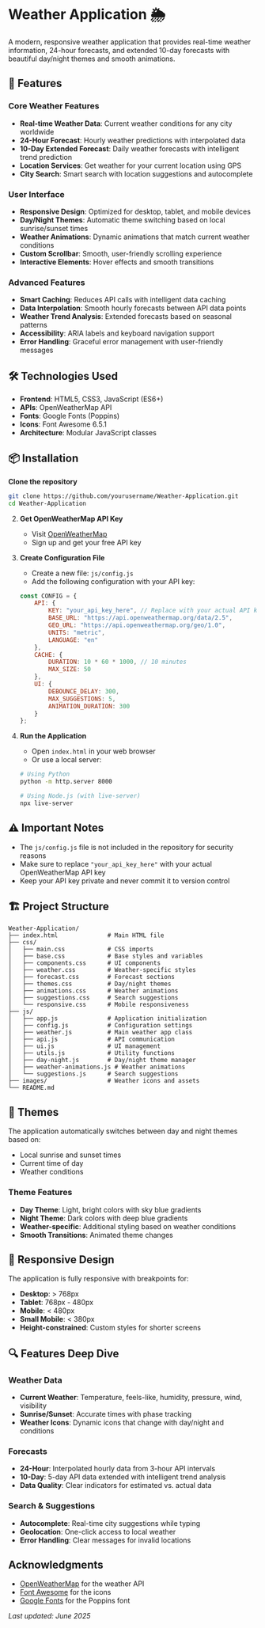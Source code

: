# Weather Application 🌦️

A modern, responsive weather application that provides real-time weather information, 24-hour forecasts, and extended 10-day forecasts with beautiful day/night themes and smooth animations.

## 🌟 Features

### Core Weather Features
- **Real-time Weather Data**: Current weather conditions for any city worldwide
- **24-Hour Forecast**: Hourly weather predictions with interpolated data
- **10-Day Extended Forecast**: Daily weather forecasts with intelligent trend prediction
- **Location Services**: Get weather for your current location using GPS
- **City Search**: Smart search with location suggestions and autocomplete

### User Interface
- **Responsive Design**: Optimized for desktop, tablet, and mobile devices
- **Day/Night Themes**: Automatic theme switching based on local sunrise/sunset times
- **Weather Animations**: Dynamic animations that match current weather conditions
- **Custom Scrollbar**: Smooth, user-friendly scrolling experience
- **Interactive Elements**: Hover effects and smooth transitions

### Advanced Features
- **Smart Caching**: Reduces API calls with intelligent data caching
- **Data Interpolation**: Smooth hourly forecasts between API data points
- **Weather Trend Analysis**: Extended forecasts based on seasonal patterns
- **Accessibility**: ARIA labels and keyboard navigation support
- **Error Handling**: Graceful error management with user-friendly messages

## 🛠️ Technologies Used

- **Frontend**: HTML5, CSS3, JavaScript (ES6+)
- **APIs**: OpenWeatherMap API
- **Fonts**: Google Fonts (Poppins)
- **Icons**: Font Awesome 6.5.1
- **Architecture**: Modular JavaScript classes

## 📦 Installation

**Clone the repository**
   ```bash
   git clone https://github.com/yourusername/Weather-Application.git
   cd Weather-Application
   ```

2. **Get OpenWeatherMap API Key**
   - Visit [OpenWeatherMap](https://openweathermap.org/api)
   - Sign up and get your free API key

3. **Create Configuration File**
   - Create a new file: `js/config.js`
   - Add the following configuration with your API key:
   ```javascript
   const CONFIG = {
       API: {
           KEY: "your_api_key_here", // Replace with your actual API key
           BASE_URL: "https://api.openweathermap.org/data/2.5",
           GEO_URL: "https://api.openweathermap.org/geo/1.0",
           UNITS: "metric",
           LANGUAGE: "en"
       },
       CACHE: {
           DURATION: 10 * 60 * 1000, // 10 minutes
           MAX_SIZE: 50
       },
       UI: {
           DEBOUNCE_DELAY: 300,
           MAX_SUGGESTIONS: 5,
           ANIMATION_DURATION: 300
       }
   };
   ```

4. **Run the Application**
   - Open `index.html` in your web browser
   - Or use a local server:
   ```bash
   # Using Python
   python -m http.server 8000
   
   # Using Node.js (with live-server)
   npx live-server
   ```

## ⚠️ Important Notes

- The `js/config.js` file is not included in the repository for security reasons
- Make sure to replace `"your_api_key_here"` with your actual OpenWeatherMap API key
- Keep your API key private and never commit it to version control

## 🏗️ Project Structure

```
Weather-Application/
├── index.html              # Main HTML file
├── css/
│   ├── main.css            # CSS imports
│   ├── base.css            # Base styles and variables
│   ├── components.css      # UI components
│   ├── weather.css         # Weather-specific styles
│   ├── forecast.css        # Forecast sections
│   ├── themes.css          # Day/night themes
│   ├── animations.css      # Weather animations
│   ├── suggestions.css     # Search suggestions
│   └── responsive.css      # Mobile responsiveness
├── js/
│   ├── app.js              # Application initialization
│   ├── config.js           # Configuration settings
│   ├── weather.js          # Main weather app class
│   ├── api.js              # API communication
│   ├── ui.js               # UI management
│   ├── utils.js            # Utility functions
│   ├── day-night.js        # Day/night theme manager
│   ├── weather-animations.js # Weather animations
│   └── suggestions.js      # Search suggestions
├── images/                 # Weather icons and assets
└── README.md
```

## 🎨 Themes

The application automatically switches between day and night themes based on:
- Local sunrise and sunset times
- Current time of day
- Weather conditions

### Theme Features
- **Day Theme**: Light, bright colors with sky blue gradients
- **Night Theme**: Dark colors with deep blue gradients
- **Weather-specific**: Additional styling based on weather conditions
- **Smooth Transitions**: Animated theme changes

## 📱 Responsive Design

The application is fully responsive with breakpoints for:
- **Desktop**: > 768px
- **Tablet**: 768px - 480px
- **Mobile**: < 480px
- **Small Mobile**: < 380px
- **Height-constrained**: Custom styles for shorter screens

## 🔍 Features Deep Dive

### Weather Data
- **Current Weather**: Temperature, feels-like, humidity, pressure, wind, visibility
- **Sunrise/Sunset**: Accurate times with phase tracking
- **Weather Icons**: Dynamic icons that change with day/night and conditions

### Forecasts
- **24-Hour**: Interpolated hourly data from 3-hour API intervals
- **10-Day**: 5-day API data extended with intelligent trend analysis
- **Data Quality**: Clear indicators for estimated vs. actual data

### Search & Suggestions
- **Autocomplete**: Real-time city suggestions while typing
- **Geolocation**: One-click access to local weather
- **Error Handling**: Clear messages for invalid locations

## Acknowledgments

- [OpenWeatherMap](https://openweathermap.org/) for the weather API
- [Font Awesome](https://fontawesome.com/) for the icons
- [Google Fonts](https://fonts.google.com/) for the Poppins font

*Last updated: June 2025*